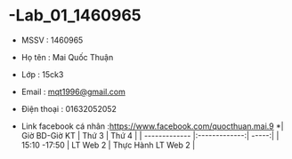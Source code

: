 # -Lab_01_1460965
* MSSV : 1460965
- Họ tên : Mai Quốc Thuận
+ Lớp : 15ck3
* Email : mqt1996@gmail.com
- Điện thoại : 01632052052
+ Link facebook cá nhân :https://www.facebook.com/quocthuan.mai.9 
*| Giờ BD-Giờ KT       | Thứ 3           | Thứ 4  |
| ------------- |:-------------:| -----:|
| 15:10 -17:50     | LT Web 2 | Thực Hành LT Web 2 |





